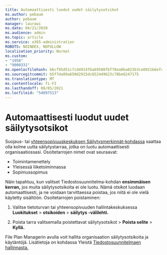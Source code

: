 ```yaml
---
title: Automaattisesti luodut uudet säilytysotsikot
ms.author: pebaum
author: pebaum
manager: laurawi
ms.date: 04/21/2020
ms.audience: admin
ms.topic: article
ms.service: o365-administration
ROBOTS: NOINDEX, NOFOLLOW
localization_priority: Normal
ms.custom:
- "1958"
- "9000331"
ms.openlocfilehash: b6cf95d51c7cd4914f6a69588fbf78ea0ba023b3ce8921b6efef6d97ab8bf66c
ms.sourcegitcommit: b5f7da89a650d2915dc652449623c78be6247175
ms.translationtype: MT
ms.contentlocale: fi-FI
ms.lasthandoff: 08/05/2021
ms.locfileid: "54097513"
---
```

# <a name="new-retention-labels-created-automatically"></a>Automaattisesti luodut uudet säilytysotsikot

Suojaus- tai [yhteensopivuuskeskuksen Säilytysmerkinnät-kohdassa](https://docs.microsoft.com/microsoft-365/compliance/file-plan-manager)  saattaa olla kolme uutta säilytystarraa, jotka on luotu automaattisesti organisaatiossasi. Osoitetarrojen nimet ovat seuraavat:

- Toimintamenettely
- Yleisessä liiketoiminnassa
- Sopimussopimus

Näin tapahtuu, kun valitset Tiedostosuunnitelma-kohdan **ensimmäisen kerran,** jos muita säilytysotsikoita ei ole luotu. Nämä otsikot luodaan automaattisesti, ja ne voidaan tarvittaessa poistaa, jos niitä ei ole vielä käytetty sisältöön. Osoitetarrojen poistaminen:

1. Valitse tietoturvan tai yhteensopivuuden hallintakeskuksessa **Luokitukset**  >  **otsikoiden**  >  **säilytys -välilehti.**

1. Poista tarra valitsemalla poistettavat säilytysotsikot > **Poista selite**  >  **Kyllä.**

File Plan Managerin avulla voit hallita organisaation säilytysotsikoita ja käytäntöjä. Lisätietoja on kohdassa Yleistä [Tiedostosuunnitelmaen hallinnasta.](https://docs.microsoft.com/microsoft-365/compliance/file-plan-manager)
